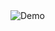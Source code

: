 
<img src="https://github.com/LunaTMT/2D-Terrain-Generation/assets/44672093/9319183c-5848-407e-816e-ad25142e8c07" alt="Demo"/>
<source src="https://github.com/LunaTMT/2D-Terrain-Generation/assets/44672093/9319183c-5848-407e-816e-ad25142e8c07" type="video/mp4">
  



